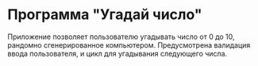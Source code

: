 # Программа "Угадай число"
Приложение позволяет пользователю угадывать число от 0 до 10, рандомно сгенерированное компьютером.
Предусмотрена валидация ввода пользователя, и цикл для угадывания следующего числа.
